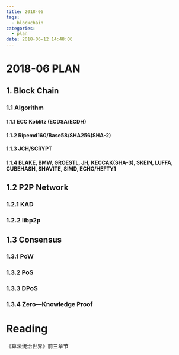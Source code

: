 ```yaml
---
title: 2018-06
tags:
  - blockchain
categories:
  - plan
date: 2018-06-12 14:48:06
---
```


# 2018-06 PLAN

## 1. Block Chain

### 1.1 Algorithm

#### 1.1.1 ECC Koblitz (ECDSA/ECDH)

#### 1.1.2 Ripemd160/Base58/SHA256(SHA-2)

#### 1.1.3 JCH/SCRYPT

#### 1.1.4 BLAKE, BMW, GROESTL, JH, KECCAK(SHA-3), SKEIN, LUFFA, CUBEHASH, SHAVITE, SIMD, ECHO/HEFTY1

## 1.2 P2P Network

### 1.2.1 KAD

### 1.2.2 libp2p

## 1.3 Consensus

### 1.3.1 PoW

### 1.3.2 PoS

### 1.3.3 DPoS

### 1.3.4 Zero—Knowledge Proof

# Reading

《算法统治世界》前三章节